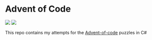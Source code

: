 # Advent of Code

![](https://img.shields.io/badge/day%20📅-1-blue)
![](https://img.shields.io/badge/stars%20⭐-2-yellow)

This repo contains my attempts for the [Advent-of-code](https://adventofcode.com) puzzles in C#
